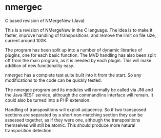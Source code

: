 nmergec
=======

C based revision of NMergeNew (Java)

This is a revision of NMergeNew in the C language. The idea is to make 
it faster, improve handling of transpositions, and remove the limit on 
file size, current around 100K.

The program has been split up into a number of dynamic libraries of 
plugins, one for each basic function. The MVD handling has also been 
split off from the main program, as it is needed by each plugin. This 
will make addition of new functionality easy.

nmergec has a complete test suite built into it from the start. 
So any modifications to the code can be quickly tested. 

The nmergec program and its modules will normally be called via JNI and 
the Java REST service, although the commandline interface will remain. 
It could also be turned into a PHP extension.

Handling of transpositions will exploit adjacency. So if two transposed 
sections are separated by a short non-matching section they can be 
assessed together, as if they were one, although the transpositions 
themselves will still be atomic. This should produce more natural 
transposition detection.
